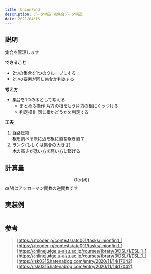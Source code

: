 ```yaml
---
title: UnionFind
description: データ構造 素集合データ構造
date: 2021/04/16
---
```


## 説明
集合を管理します

**できること**  
- $2$つの集合を$1$つのグループにする
- $2$つの要素が同じ集合か判定する

**考え方**  
- 集合を$1$つの木として考える
  - まとめる操作
  片方の根をもう片方の根にくっつける
  - 判定操作
  同じ根かどうかを判定する

**工夫**  
1. 経路圧縮  
  根を調べる際に辺を根に直接繋ぎ直す
2. ランク(もしくは集合の大きさ)  
  木の高さが低い方を高い方に繋げる

## 計算量
$$
O(\alpha(N))
$$
$\alpha(N)$はアッカーマン関数の逆関数です

## 実装例

```cpp import=/assets/Library/data-structure/unionfind.cpp
```

## 参考
> [https://atcoder.jp/contests/atc001/tasks/unionfind_](https://atcoder.jp/contests/atc001/tasks/unionfind_)
> [https://onlinejudge.u-aizu.ac.jp/courses/library/3/DSL/1/DSL_1_](https://onlinejudge.u-aizu.ac.jp/courses/library/3/DSL/1/DSL_1_)
> [https://rsk0315.hatenablog.com/entry/2020/11/14/17042](https://rsk0315.hatenablog.com/entry/2020/11/14/17042)